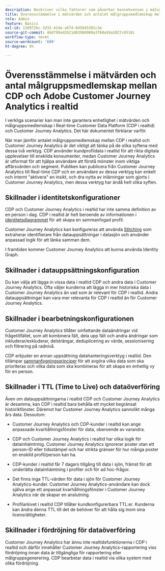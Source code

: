 ```yaml
---
description: Beskriver vilka faktorer som påverkar konsekvensen i mätvärden och antalet målgruppsmedlemskap mellan Real-time Customer Data Platform (CDP i realtid) och Customer Journey Analytics.
title: Överensstämmelse i mätvärden och antalet målgruppsmedlemskap mellan CDP och Customer Journey Analytics i realtid
role: Admin
feature: Basics
exl-id: 13d972bc-3d32-414e-a67d-845845381c3e
source-git-commit: 46d799ad2621d83906908a3f60a59a1027c6518c
workflow-type: tm+mt
source-wordcount: '609'
ht-degree: 0%

---
```



# Överensstämmelse i mätvärden och antal målgruppsmedlemskap mellan CDP och Adobe Customer Journey Analytics i realtid

I verkliga scenarier kan man inte garantera enhetlighet i mätvärden och målgruppsmedlemskap i Real-time Customer Data Platform (CDP i realtid) och Customer Journey Analytics. Det här dokumentet förklarar varför.

När man jämför antalet målgruppsmedlemskap mellan CDP i realtid och Customer Journey Analytics är det viktigt att tänka på de olika syftena med dessa två verktyg. CDP använder kundprofildata i realtid för att rikta digitala upplevelser till enskilda konsumenter, medan Customer Journey Analytics är utformat för att hjälpa användare att förstå mönster inom viktiga affärsvärden och segment. Publiken kan publicera från Customer Journey Analytics till Real-time CDP och en användare av dessa verktyg kan enkelt och internt &quot;aktivera&quot; en insikt, och dra nytta av inlärningar som gjorts i Customer Journey Analytics, men dessa verktyg har ändå helt olika syften.

## Skillnader i identitetskonfigurationer

CDP och Customer Journey Analytics i realtid har inte samma definition av en person i dag. CDP i realtid är helt beroende av informationen i [identitetsdiagrammet](https://experienceleague.adobe.com/docs/platform-learn/tutorials/identities/understanding-identity-and-identity-graphs.html) för att skapa en sammanfogad profil.

Customer Journey Analytics kan konfigureras att använda [Stitching](../stitching/overview.md) som extraherar identifierare från datauppsättningar i datasjön och använder anpassad logik för att länka samman dem.

I framtiden kommer Customer Journey Analytics att kunna använda Identity Graph.

## Skillnader i datauppsättningskonfiguration

Du kan välja att lägga in vissa data i realtid CDP och andra data i Customer Journey Analytics. Ofta väljer kunderna att lägga in mer historiska data i Customer Journey Analytics än vad som är relevant för CDP i realtid. Andra datauppsättningar kan vara mer relevanta för CDP i realtid än för Customer Journey Analytics.

## Skillnader i bearbetningskonfigurationen

Customer Journey Analytics tillåter omfattande dataändringar vid frågetillfället, som att kombinera fält, dela upp fält och andra ändringar som inkluderar/exkluderar, delsträngar, deduplicering av värde, sessionisering och filtrering på radnivå.

CDP erbjuder en annan uppsättning datahanteringsverktyg i realtid. Den tillämpar [sammanfogningsprinciper](https://experienceleague.adobe.com/docs/experience-platform/profile/merge-policies/overview.html) för att avgöra vilka data som ska prioriteras och vilka data som ska kombineras för att skapa en enhetlig vy för en person.

## Skillnader i TTL (Time to Live) och dataöverföring

Även om datauppsättningarna i realtid CDP och Customer Journey Analytics är desamma, kan CDP i realtid bara behålla ett mycket begränsat historikfönster. Däremot har Customer Journey Analytics sannolikt många års data. Dessutom:

* Customer Journey Analytics och CDP-kunder i realtid kan ange anpassade kvarhållningsfönster för data, oberoende av varandra.

* CDP och Customer Journey Analytics i realtid har olika logik för datainhämtning. Customer Journey Analytics ignorerar poster utan ett person-ID eller tidsstämpel och har strikta gränser för hur många poster en enskild profil/person kan ha.

* CDP-kunder i realtid får 7 dagars tillgång till data i sjön, främst för att underlätta datainhämtning i profiler och för ad hoc-frågor.

* Det finns inga TTL-värden för data i sjön för Customer Journey Analytics-kunder. Customer Journey Analytics-användare kan dock själva ange ett anpassat kvarhållningsfönster i Customer Journey Analytics när de skapar en anslutning.

* Profilarkivet i realtid CDP tillåter kundkonfigurerbara TTL:er. Kunderna kan ändra denna TTL till det de behöver för att hålla sig inom sina licensrättigheter.

## Skillnader i fördröjning för dataöverföring

Customer Journey Analytics har ännu inte realtidsfunktionerna i CDP i realtid och därför innehåller Customer Journey Analytics-rapportering viss fördröjning innan data är tillgängliga för rapportering eller målgruppsgenerering. CDP bearbetar data i realtid via olika system med olika fördröjning.
